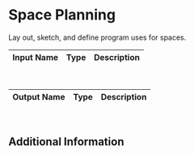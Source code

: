 

# Space Planning

Lay out, sketch, and define program uses for spaces.

|Input Name|Type|Description|
|---|---|---|


<br>

|Output Name|Type|Description|
|---|---|---|


<br>

## Additional Information


































































